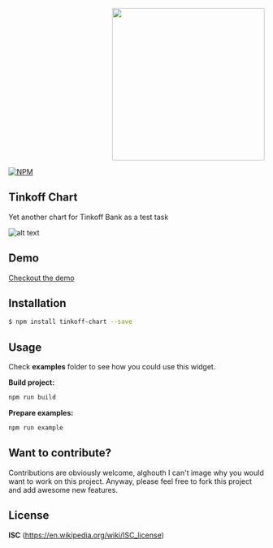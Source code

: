 <p align="right">
  <a href="https://www.tinkoff.ru/">
    <img width="300" src="https://static.tinkoff.ru/dist/images/content-images/brand/tinkoffbank_general_logo/TinkoffBank_general_logo_3.png">
  </a>
</p>

[![NPM](https://nodei.co/npm/tinkoff-chart.png)][npm-url]


## Tinkoff Chart
Yet another chart for Tinkoff Bank as a test task

![alt text](https://media.giphy.com/media/3og0ILjqGSCUidPS92/giphy.gif)

## Demo
[Checkout the demo](https://fadilmamedov.github.io/tinkoff-chart/)

## Installation
```sh
$ npm install tinkoff-chart --save
```

## Usage
Check **examples** folder to see how you could use this widget.

**Build project:**
```sh
npm run build
```

**Prepare examples:**
```sh
npm run example
```

## Want to contribute?
Contributions are obviously welcome, alghouth I can't image why you would want to work on this project.
Anyway, please feel free to fork this project and add awesome new features.

## License
**ISC** (https://en.wikipedia.org/wiki/ISC_license)


[npm-url]: https://www.npmjs.com/package/tinkoff-chart
